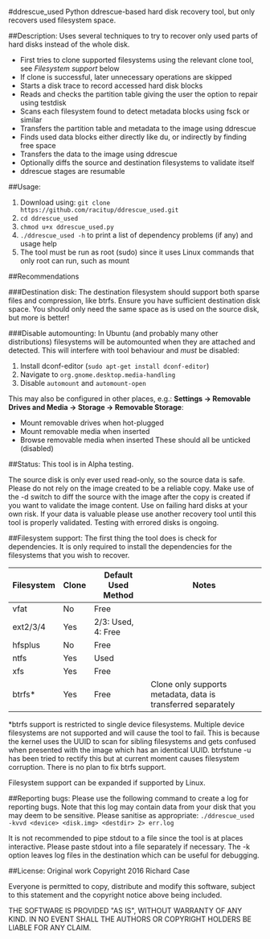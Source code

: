 #ddrescue_used
Python ddrescue-based hard disk recovery tool, but only recovers used filesystem space.

##Description:
Uses several techniques to try to recover only used parts of hard disks instead of the whole disk.
- First tries to clone supported filesystems using the relevant clone tool, see *Filesystem support* below
- If clone is successful, later unnecessary operations are skipped
- Starts a disk trace to record accessed hard disk blocks
- Reads and checks the partition table giving the user the option to repair using testdisk
- Scans each filesystem found to detect metadata blocks using fsck or similar
- Transfers the partition table and metadata to the image using ddrescue
- Finds used data blocks either directly like du, or indirectly by finding free space
- Transfers the data to the image using ddrescue
- Optionally diffs the source and destination filesystems to validate itself
- ddrescue stages are resumable

##Usage:
1. Download using: `git clone https://github.com/racitup/ddrescue_used.git`
2. `cd ddrescue_used`
3. `chmod u+x ddrescue_used.py`
4. `./ddrescue_used -h` to print a list of dependency problems (if any) and usage help
5. The tool must be run as root (sudo) since it uses Linux commands that only root can run, such as mount

##Recommendations

###Destination disk:
The destination filesystem should support both sparse files and compression, like btrfs.
Ensure you have sufficient destination disk space. You should only need the same space as is used on the source disk, but more is better!

###Disable automounting:
In Ubuntu (and probably many other distributions) filesystems will be automounted when they are attached and detected. This will interfere with tool behaviour and *must* be disabled:
1. Install dconf-editor (`sudo apt-get install dconf-editor`)
2. Navigate to `org.gnome.desktop.media-handling`
3. Disable `automount` and `automount-open`

This may also be configured in other places, e.g.:
**Settings -> Removable Drives and Media -> Storage -> Removable Storage**:
- Mount removable drives when hot-plugged
- Mount removable media when inserted
- Browse removable media when inserted
These should all be unticked (disabled)

##Status:
This tool is in Alpha testing.

The source disk is only ever used read-only, so the source data is safe.
Please do not rely on the image created to be a reliable copy. Make use of the -d switch to diff the source with the image after the copy is created if you want to validate the image content.
Use on failing hard disks at your own risk. If your data is valuable please use another recovery tool until this tool is properly validated. Testing with errored disks is ongoing.

##Filesystem support:
The first thing the tool does is check for dependencies. It is only required to install the dependencies for the filesystems that you wish to recover.

Filesystem | Clone | Default Used Method | Notes
-----------|-------|---------------------|-------
vfat       |  No   |        Free         |
ext2/3/4   |  Yes  | 2/3: Used, 4: Free  |
hfsplus    |  No   |        Free         |
ntfs       |  Yes  |        Used         |
xfs        |  Yes  |        Free         |
btrfs*     |  Yes  |        Free         | Clone only supports metadata, data is transferred separately

*btrfs support is restricted to single device filesystems. Multiple device filesystems are not supported and will cause the tool to fail. This is because the kernel uses the UUID to scan for sibling filesystems and gets confused when presented with the image which has an identical UUID. btrfstune -u has been tried to rectify this but at current moment causes filesystem corruption. There is no plan to fix btrfs support.

Filesystem support can be expanded if supported by Linux.

##Reporting bugs:
Please use the following command to create a log for reporting bugs. Note that this log may contain data from your disk that you may deem to be sensitive. Please sanitise as appropriate:
`./ddrescue_used -kvvd <device> <disk.img> <destdir> 2> err.log`

It is not recommended to pipe stdout to a file since the tool is at places interactive. Please paste stdout into a file separately if necessary. The -k option leaves log files in the destination which can be useful for debugging.

##License:
Original work Copyright 2016 Richard Case

Everyone is permitted to copy, distribute and modify this software,
subject to this statement and the copyright notice above being included.

THE SOFTWARE IS PROVIDED "AS IS", WITHOUT WARRANTY OF ANY KIND.
IN NO EVENT SHALL THE AUTHORS OR COPYRIGHT HOLDERS BE LIABLE FOR ANY CLAIM.

